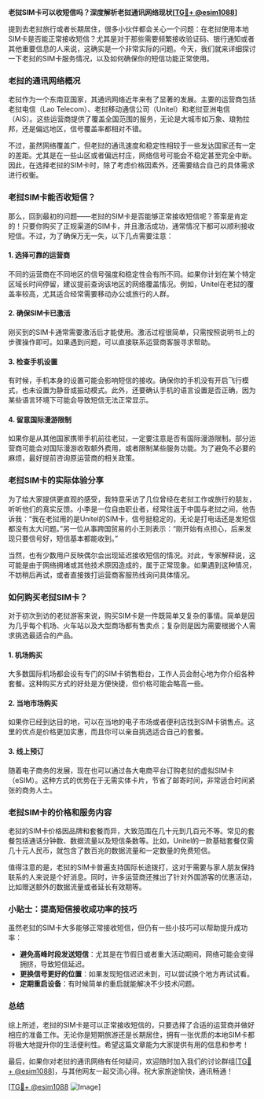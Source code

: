 **老挝SIM卡可以收短信吗？深度解析老挝通讯网络现状[[TG💪+ @esim1088](https://t.me/s/esim1088)]**

提到去老挝旅行或者长期居住，很多小伙伴都会关心一个问题：在老挝使用本地SIM卡是否能正常接收短信？尤其是对于那些需要频繁接收验证码、银行通知或者其他重要信息的人来说，这确实是一个非常实际的问题。今天，我们就来详细探讨一下老挝的SIM卡服务情况，以及如何确保你的短信功能正常使用。

### 老挝的通讯网络概况

老挝作为一个东南亚国家，其通讯网络近年来有了显著的发展。主要的运营商包括老挝电信（Lao Telecom）、老挝移动通信公司（Unitel）和老挝亚洲电信（AIS）。这些运营商提供了覆盖全国范围的服务，无论是大城市如万象、琅勃拉邦，还是偏远地区，信号覆盖率都相对不错。

不过，虽然网络覆盖广，但老挝的通讯速度和稳定性相较于一些发达国家还有一定的差距。尤其是在一些山区或者偏远村庄，网络信号可能会不稳定甚至完全中断。因此，在选择老挝的SIM卡时，除了考虑价格因素外，还需要结合自己的具体需求进行权衡。

### 老挝SIM卡能否收短信？

那么，回到最初的问题——老挝的SIM卡是否能够正常接收短信呢？答案是肯定的！只要你购买了正规渠道的SIM卡，并且激活成功，通常情况下都可以顺利接收短信。不过，为了确保万无一失，以下几点需要注意：

#### 1. **选择可靠的运营商**
不同的运营商在不同地区的信号强度和稳定性会有所不同。如果你计划在某个特定区域长时间停留，建议提前查询该地区的网络覆盖情况。例如，Unitel在老挝的覆盖率较高，尤其适合经常需要移动办公或旅行的人群。

#### 2. **确保SIM卡已激活**
刚买到的SIM卡通常需要激活后才能使用。激活过程很简单，只需按照说明书上的步骤操作即可。如果遇到问题，可以直接联系运营商客服寻求帮助。

#### 3. **检查手机设置**
有时候，手机本身的设置可能会影响短信的接收。确保你的手机没有开启飞行模式，也未设置为静音或振动模式。此外，还要确认手机的语言设置是否正确，因为某些语言环境下可能会导致短信无法正常显示。

#### 4. **留意国际漫游限制**
如果你是从其他国家携带手机前往老挝，一定要注意是否有国际漫游限制。部分运营商可能会对国际漫游收取额外费用，或者限制某些服务功能。为了避免不必要的麻烦，最好提前咨询原运营商的相关政策。

### 老挝SIM卡的实际体验分享

为了给大家提供更直观的感受，我特意采访了几位曾经在老挝工作或旅行的朋友，听听他们的真实反馈。小李是一位自由职业者，经常往返于中国与老挝之间，他告诉我：“我在老挝用的是Unitel的SIM卡，信号挺稳定的，无论是打电话还是发短信都没有太大问题。”另一位从事跨国贸易的小王则表示：“刚开始有点担心，后来发现只要信号好，短信基本都能收到。”

当然，也有少数用户反映偶尔会出现延迟接收短信的情况。对此，专家解释说，这可能是由于网络拥堵或其他技术原因造成的，属于正常现象。如果遇到这种情况，不妨稍后再试，或者直接拨打运营商客服热线询问具体情况。

### 如何购买老挝SIM卡？

对于初次到访的老挝游客来说，购买SIM卡是一件既简单又复杂的事情。简单是因为几乎每个机场、火车站以及大型商场都有售卖点；复杂则是因为需要根据个人需求挑选最适合的产品。

#### 1. **机场购买**
大多数国际机场都会设有专门的SIM卡销售柜台，工作人员会耐心地为你介绍各种套餐。这种购买方式的好处是方便快捷，但价格可能会略高一些。

#### 2. **当地市场购买**
如果你已经到达目的地，可以在当地的电子市场或者便利店找到SIM卡销售点。这里的优点是价格更加实惠，而且你可以亲自挑选适合自己的套餐。

#### 3. **线上预订**
随着电子商务的发展，现在也可以通过各大电商平台订购老挝的虚拟SIM卡（eSIM）。这种方式的优势在于无需实体卡片，节省了邮寄时间，非常适合时间紧张的商务人士。

### 老挝SIM卡的价格和服务内容

老挝的SIM卡价格因品牌和套餐而异，大致范围在几十元到几百元不等。常见的套餐包括通话分钟数、数据流量以及短信条数等。比如，Unitel的一款基础套餐仅需几十元人民币，就包含了数百兆的数据流量和一定数量的免费短信。

值得注意的是，老挝的SIM卡普遍支持国际长途拨打，这对于需要与家人朋友保持联系的人来说是个好消息。同时，许多运营商还推出了针对外国游客的优惠活动，比如赠送额外的数据流量或者延长有效期等。

### 小贴士：提高短信接收成功率的技巧

虽然老挝的SIM卡大多能够正常接收短信，但仍有一些小技巧可以帮助提升成功率：

- **避免高峰时段发送短信**：尤其是在节假日或者重大活动期间，网络可能会变得拥挤，导致短信延迟。
- **更换信号更好的位置**：如果发现短信迟迟未到，可以尝试换个地方再试试看。
- **定期重启设备**：有时候简单的重启就能解决不少技术问题。

### 总结

综上所述，老挝的SIM卡是可以正常接收短信的，只要选择了合适的运营商并做好相应的准备工作。无论你是短期旅游还是长期居住，拥有一张优质的本地SIM卡都将极大地提升你的生活便利性。希望这篇文章能为大家提供有用的信息和参考！

最后，如果你对老挝的通讯网络有任何疑问，欢迎随时加入我们的讨论群组[[TG💪+ @esim1088](https://t.me/s/esim1088)]，与其他网友一起交流心得。祝大家旅途愉快，通讯畅通！

[[TG💪+ @esim1088](https://t.me/s/esim1088) ![Image](https://i.postimg.cc/4NQfJmqS/Snipaste-2025-05-13-00-14-12.png)]